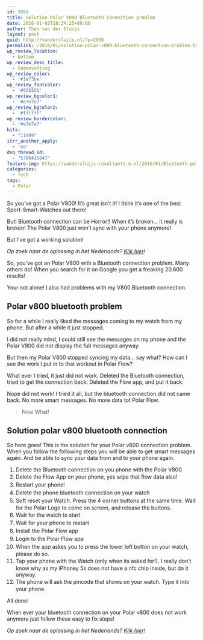 ```yaml
---
id: 2056
title: Solution Polar V800 Bluetooth Connection problem
date: 2016-01-02T18:34:25+00:00
author: Theo van der Sluijs
layout: post
guid: http://vandersluijs.nl/?p=2056
permalink: /2016/01/solution-polar-v800-bluetooth-connection-problem.html
wp_review_location:
  - bottom
wp_review_desc_title:
  - Samenvatting
wp_review_color:
  - '#1e73be'
wp_review_fontcolor:
  - '#555555'
wp_review_bgcolor1:
  - '#e7e7e7'
wp_review_bgcolor2:
  - '#ffffff'
wp_review_bordercolor:
  - '#e7e7e7'
hits:
  - "11049"
itrr_another_apply:
  - 'no'
dsq_thread_id:
  - "5700415847"
feature-img: https://vandersluijs.resultants-e.nl/2016/01/Bluetooth-polar-connection-error.png
categories:
  - Tech
tags:
  - Polar
---
```

So you&#8217;ve got a Polar V800! It&#8217;s great isn&#8217;t it! I think it&#8217;s one of the best Sport-Smart-Watches out there!

But! Bluetooth connection can be Horror!! When it&#8217;s broken&#8230; it really is broken! The Polar V800 just won&#8217;t sync with your phone anymore!

But I&#8217;ve got a working solution!<!--more-->

_Op zoek naar de oplossing in het Nederlands? <a href="http://40enfit.nl/oplossing-polar-v800-bluetooth-connectie-probleem/" target="_blank">Klik hier</a>!_

So, you&#8217;ve got an Polar V800 with a Bluetooth connection problem. Many others do! When you search for it on Google you get a freaking 20.600 results!

Your not alone! I also had problems with my V800 Bluetooth connection.

## Polar v800 bluetooth problem

So for a while I really liked the messages coming to my watch from my phone. But after a while it just stopped.

I did not really mind, I could still see the messages on my phone and the Polar V800 did not display the full messages anyway.

But then my Polar V800 stopped syncing my data&#8230; say what? How can I see the work I put in to that workout in Polar Flow?

What ever I tried, it just did not work. Deleted the Bluetooth connection, tried to get the connection back. Deleted the Flow app, and put it back.

Nope did not work! I tried it all, but the bluetooth connection did not came back. No more smart messages. No more data tot Polar Flow.

> Now What!

## Solution polar v800 bluetooth connection

So here goes! This is the solution for your Polar v800 connection problem. When you follow the following steps you will be able to get smart messages again. And be able to sync your data from and to your phone again.

  1. Delete the Bluetooth connection on you phone with the Polar V800
  2. <span style="line-height: 1.5;">Delete the Flow App on your phone, yes wipe that flow data also!</span>
  3. <span style="line-height: 1.5;">Restart your phone!</span>
  4. <span style="line-height: 1.5;">Delete the phone bluetooth connection on your watch</span>
  5. <span style="line-height: 1.5;">Soft reset your Watch. Press the 4 corner buttons at the same time. Wait for the Polar Logo to come on screen, and release the buttons.</span>
  6. <span style="line-height: 1.5;">Wait for the watch to start</span>
  7. <span style="line-height: 1.5;">Wait for your phone to restart</span>
  8. <span style="line-height: 1.5;">Install the Polar Flow app</span>
  9. <span style="line-height: 1.5;">Login to the Polar Flow app</span>
 10. <span style="line-height: 1.5;">When the app askes you to press the lower left button on your watch, please do so.</span>
 11. <span style="line-height: 1.5;">Tap your phone with the Watch (only when its asked for!). I really don&#8217;t know why as my iPhoney 5s does not have a nfc chip inside, but do it anyway.</span>
 12. <span style="line-height: 1.5;">The phone will ask the pincode that shows on your watch. Type it into your phone.</span>

All done!

When ever your bluetooth connection on your Polar v800 does not work anymore just follow these easy to fix steps!

_Op zoek naar de oplossing in het Nederlands? _<a href="http://40enfit.nl/oplossing-polar-v800-bluetooth-connectie-probleem/" target="_blank">Klik hier</a>!__